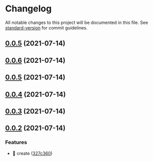 # Changelog

All notable changes to this project will be documented in this file. See [standard-version](https://github.com/conventional-changelog/standard-version) for commit guidelines.

## [0.0.5](https://github.com/weekitmo/vite-vue3/compare/v0.0.6...v0.0.5) (2021-07-14)



## [0.0.6](https://github.com/weekitmo/vite-vue3/compare/v0.0.5...v0.0.6) (2021-07-14)



## [0.0.5](https://github.com/weekitmo/vite-vue3/compare/v0.0.4...v0.0.5) (2021-07-14)



## [0.0.4](https://github.com/weekitmo/vite-vue3/compare/v0.0.3...v0.0.4) (2021-07-14)



## [0.0.3](https://github.com/weekitmo/vite-vue3/compare/v0.0.2...v0.0.3) (2021-07-14)



## [0.0.2](https://github.com/weekitmo/vite-vue3/compare/327c360bc556220ebec9c5fbb001ac3bf0d6d5ee...v0.0.2) (2021-07-14)


### Features

* :tada: create ([327c360](https://github.com/weekitmo/vite-vue3/commit/327c360bc556220ebec9c5fbb001ac3bf0d6d5ee))

